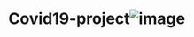 # Covid19-project![image](https://user-images.githubusercontent.com/114389298/199697722-3ff578b5-5e2e-4df6-8a22-1ca673331c61.png)

